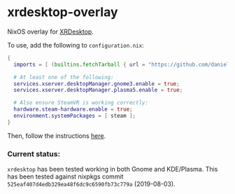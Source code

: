 # xrdesktop-overlay
NixOS overlay for [XRDesktop](https://www.collabora.com/news-and-blog/news-and-events/moving-the-linux-desktop-to-another-reality.html).

To use, add the following to `configuration.nix`:

```nix
{
  imports = [ (builtins.fetchTarball { url = "https://github.com/danielfullmer/xrdesktop-overlay/archive/master.tar.gz"; }) ];

  # At least one of the following:
  services.xserver.desktopManager.gnome3.enable = true;
  services.xserver.desktopManager.plasma5.enable = true;

  # Also ensure SteamVR is working correctly:
  hardware.steam-hardware.enable = true;
  environment.systemPackages = [ steam ];
}
```

Then, follow the instructions [here](https://gitlab.freedesktop.org/xrdesktop/xrdesktop/wikis/howto).

### Current status:
`xrdesktop` has been tested working in both Gnome and KDE/Plasma.
This has been tested against nixpkgs commit `525eaf407d4edb329ea48f6dc9c6590fb73c779a` (2019-08-03).
